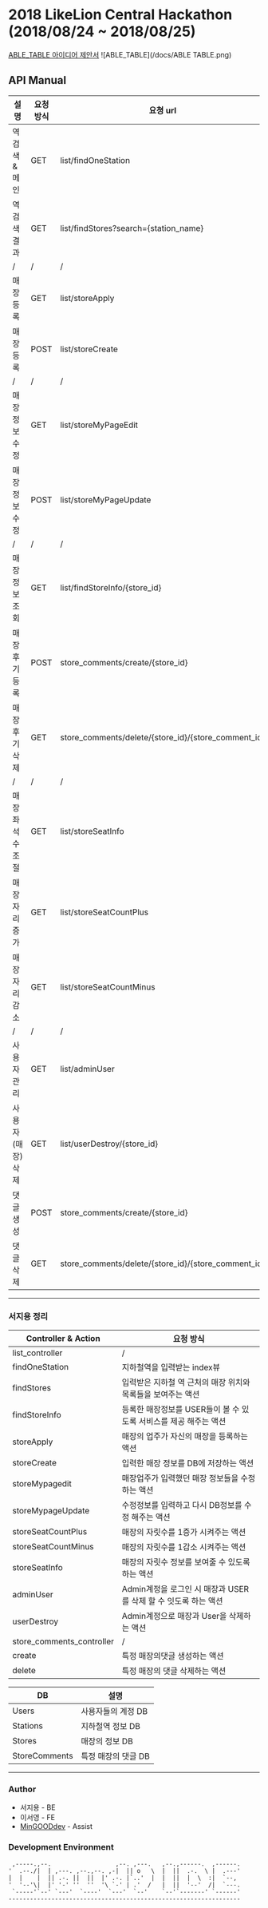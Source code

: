 # 2018 LikeLion Central Hackathon (2018/08/24 ~ 2018/08/25)
[ABLE_TABLE 아이디어 제안서](/docs/Ideathon_ABLE_TABLE.pdf)
![ABLE_TABLE](/docs/ABLE TABLE.png)

## API Manual
설명 | 요청 방식 | 요쳥 url
----------|----------|-------
역 검색 & 메인 | GET | list/findOneStation
역 검색 결과 | GET | list/findStores?search={station_name}
/ | / | /
매장 등록 | GET | list/storeApply
매장 등록 | POST | list/storeCreate
/ | / | /
매장 정보 수정 | GET | list/storeMyPageEdit
매장 정보 수정 | POST | list/storeMyPageUpdate
/ | / | /
매장 정보 조회 | GET | list/findStoreInfo/{store_id}
매장 후기 등록 | POST | store_comments/create/{store_id}
매장 후기 삭제 | GET | store_comments/delete/{store_id}/{store_comment_id}
/ | / | /
매장 좌석 수 조절 | GET | list/storeSeatInfo
매장 자리 증가 | GET | list/storeSeatCountPlus
매장 자리 감소 | GET | list/storeSeatCountMinus
/ | / | /
사용자 관리 | GET | list/adminUser
사용자(매장) 삭제 | GET | list/userDestroy/{store_id}
댓글 생성 | POST | store_comments/create/{store_id}
댓글 삭제 | GET | store_comments/delete/{store_id}/{store_comment_id}

---

### 서지용 정리
Controller & Action | 요청 방식
-----------|-----------
list_controller | /
findOneStation | 지하철역을 입력받는 index뷰
findStores | 입력받은 지하철 역 근처의 매장 위치와 목록들을 보여주는  액션
findStoreInfo | 등록한 매장정보를 USER들이 볼 수 있도록 서비스를 제공 해주는 액션
storeApply | 매장의 업주가 자신의 매장을 등록하는 액션
storeCreate | 입력한 매장 정보를 DB에 저장하는 액션
storeMypagedit | 매장업주가 입력했던 매장 정보들을 수정하는 액션
storeMypageUpdate | 수정정보를 입력하고 다시 DB정보를 수정 해주는 액션
storeSeatCountPlus | 매장의 자릿수를 1증가 시켜주는 액션 
storeSeatCountMinus | 매장의 자릿수를 1감소 시켜주는 액션
storeSeatInfo | 매장의 자릿수 정보를 보여줄 수 있도록 하는 액션
adminUser | Admin계정을 로그인 시 매장과 USER를 삭제 할 수 잇도록 하는 액션 
userDestroy | Admin계정으로 매장과 User을 삭제하는 액션 
store_comments_controller | /
create | 특정 매장의댓글 생성하는 액션 
delete |특정 매장의 댓글 삭제하는 액션

DB | 설명
---|------
Users |사용자들의 계정 DB
Stations | 지하철역 정보 DB
Stores | 매장의 정보 DB
StoreComments | 특정 매장의 댓글 DB

---

### Author
* 서지용 - BE
* 이서영 - FE
* [MinGOODdev](https://github.com/MinGOODdev) - Assist

### Development Environment

     ,-----.,--.                  ,--. ,---.   ,--.,------.  ,------.
    '  .--./|  | ,---. ,--.,--. ,-|  || o   \  |  ||  .-.  \ |  .---'
    |  |    |  || .-. ||  ||  |' .-. |`..'  |  |  ||  |  \  :|  `--, 
    '  '--'\|  |' '-' ''  ''  '\ `-' | .'  /   |  ||  '--'  /|  `---.
     `-----'`--' `---'  `----'  `---'  `--'    `--'`-------' `------'
    ----------------------------------------------------------------- 